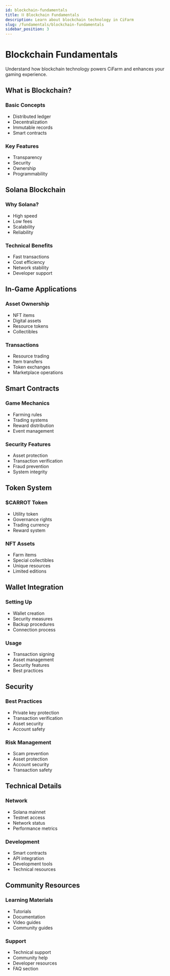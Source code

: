 ```yaml
---
id: blockchain-fundamentals
title: ⛓️ Blockchain Fundamentals
description: Learn about blockchain technology in CiFarm
slug: /fundamentals/blockchain-fundamentals
sidebar_position: 3
---
```


# Blockchain Fundamentals

Understand how blockchain technology powers CiFarm and enhances your gaming experience.

## What is Blockchain?

### Basic Concepts
- Distributed ledger
- Decentralization
- Immutable records
- Smart contracts

### Key Features
- Transparency
- Security
- Ownership
- Programmability

## Solana Blockchain

### Why Solana?
- High speed
- Low fees
- Scalability
- Reliability

### Technical Benefits
- Fast transactions
- Cost efficiency
- Network stability
- Developer support

## In-Game Applications

### Asset Ownership
- NFT items
- Digital assets
- Resource tokens
- Collectibles

### Transactions
- Resource trading
- Item transfers
- Token exchanges
- Marketplace operations

## Smart Contracts

### Game Mechanics
- Farming rules
- Trading systems
- Reward distribution
- Event management

### Security Features
- Asset protection
- Transaction verification
- Fraud prevention
- System integrity

## Token System

### $CARROT Token
- Utility token
- Governance rights
- Trading currency
- Reward system

### NFT Assets
- Farm items
- Special collectibles
- Unique resources
- Limited editions

## Wallet Integration

### Setting Up
- Wallet creation
- Security measures
- Backup procedures
- Connection process

### Usage
- Transaction signing
- Asset management
- Security features
- Best practices

## Security

### Best Practices
- Private key protection
- Transaction verification
- Asset security
- Account safety

### Risk Management
- Scam prevention
- Asset protection
- Account security
- Transaction safety

## Technical Details

### Network
- Solana mainnet
- Testnet access
- Network status
- Performance metrics

### Development
- Smart contracts
- API integration
- Development tools
- Technical resources

## Community Resources

### Learning Materials
- Tutorials
- Documentation
- Video guides
- Community guides

### Support
- Technical support
- Community help
- Developer resources
- FAQ section 
